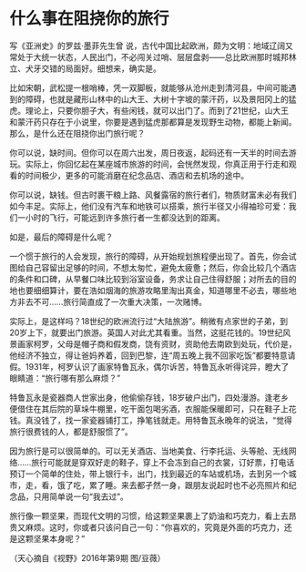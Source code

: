 # 什么事在阻挠你的旅行

写《亚洲史》的罗兹·墨菲先生曾 说，古代中国比起欧洲，颇为文明：地域辽阔又常处于大统一状态，人民出门，不必闯关过哨、层层盘剥——总比欧洲那时城邦林立、犬牙交错的局面好。细想来，确实是。 

比如宋朝，武松提一根哨棒，凭一双脚板，就能够从沧州走到清河县，中间可能遇到的障碍，也就是藏形山林中的山大王、大树十字坡的蒙汗药，以及景阳冈上的猛虎。理论上，只要你胆子大，有些闲钱，就可以出门了。而到了21世纪，山大王和蒙汗药只存在于小说里，你要是遇到猛虎那都算是发现野生动物，都能上新闻。那么，是什么还在阻挠你出门旅行呢？ 

你可以说，缺时间。但你可以在周六出发，周日夜返，起码还有一天半的时间去游玩。实际上，你回忆起在某座城市旅游的时间，会恍然发现，你真正用于行走和观看的时间极少，更多的可能消磨在纪念品店、酒店和去机场的途中。 

你可以说，缺钱。但古时裹干粮上路、风餐露宿的旅行者们，物质财富未必有我们如今丰足。实际上，他们没有汽车和地铁可以搭乘，旅行半径又小得袖珍可爱：我们一小时的飞行，可能远到许多旅行者一生都没达到的距离。 

如是，最后的障碍是什么呢？ 

一个惯于旅行的人会发现，旅行的障碍，从开始规划旅程便出现了。首先，你会试图给自己容留出足够的时间，不想太匆忙，避免太疲惫；然后，你会比较几个酒店的条件和口碑，从早餐口味比较到浴室设备，务求让自己住得舒服；对所去的目的地也要细细算计，要在浩如烟海的旅游攻略里淘出真金，知道哪里不必去，哪些地方非去不可……旅行简直成了一次重大决策，一次赌博。 

实际上，是这样吗？18世纪的欧洲流行过“大陆旅游”。稍微有点家世的子弟，到20岁上下，就要出门旅游。英国人对此尤其看重。当然，这挺花钱的。19世纪风景画家柯罗，父母是帽子商和假发商，饶有资财，资助他去南欧到处玩，代价是，他经济不独立，得让爸妈养着，回到巴黎，连“周五晚上我不回家吃饭”都要特意请假。1931年，柯罗认识了画家特鲁瓦永，偶尔诉苦，特鲁瓦永听得诧异，瞪大了眼睛道：“旅行哪有那么麻烦？” 

特鲁瓦永是瓷器商人世家出身，他偷偷存钱，18岁破户出门，四处漫游。逢老乡便借住在其后院的草垛牛棚里，吃干面包喝劣酒，衣服能保暖即可，只在鞋子上花钱。真没钱了，找一家瓷器铺打工，挣笔钱就走。用特鲁瓦永晚年的说法，“觉得旅行很费钱的人，都是舒服惯了”。 

因为旅行是可以很简单的。可以无关酒店、当地美食、行李托运、头等舱、无线网络……旅行可能就是穿双好走的鞋子，穿上不会冻到自己的衣裳，订好票，打电话预订一个简单的住处，带上银行卡，出门，找到最近的车站或机场，去到另一个城市，走，看，饿了吃，累了睡。来去都孑然一身，跟朋友说起时也不必亮照片和纪念品，只用简单说一句“我去过”。 

旅行像一颗坚果，而现代文明的习惯，给这颗坚果裹上了奶油和巧克力，看上去昂贵又麻烦。这时，你或者只该问自己一句：“你喜欢的，究竟是外面的巧克力，还是这颗坚果本身呢？” 

（天心摘自《视野》2016年第9期 图/豆薇）